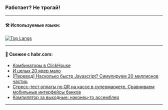 ### Работает? Не трогай!

---
<!--
#### 🛠️ Technical stack:

![Java](https://img.shields.io/badge/Java-informational?logo=Oracle&style=flat&logoColor=white&color=FF4500)
![Kotlin](https://img.shields.io/badge/Kotlin-informational?logo=Kotlin&style=flat&logoColor=white&color=774D97)
![TS](https://img.shields.io/badge/TypeScript-informational?logo=typeScript&style=flat&logoColor=black&color=017acc)
![Python](https://img.shields.io/badge/Python-informational?logo=Python&style=flat&logoColor=black&color=ffdd54) <br>
![Spring](https://img.shields.io/badge/Spring-informational?logo=Spring&style=flat&logoColor=white&color=6DB33F) 
![SpringBoot](https://img.shields.io/badge/SpringBoot-informational?logo=SpringBoot&style=flat&logoColor=white&color=6DB33F)
![Nest](https://img.shields.io/badge/NestJS-informational?logo=NestJS&style=flat&logoColor=white&color=E0234E) 
![NodeJS](https://img.shields.io/badge/NodeJS-informational?logo=node.js&style=flat&logoColor=white&color=70A760)<br>
![PostgreSQL](https://img.shields.io/badge/PostgreSQL-informational?logo=PostgreSQL&style=flat&logoColor=white&color=DAA520)
![MongoDB](https://img.shields.io/badge/MongoDB-informational?logo=MongoDB&style=flat&logoColor=white&color=870000)
![Apache](https://img.shields.io/badge/Apache-informational?logo=apache&style=flat&logoColor=white&color=f74e28)

___ 
-->

#### 🛠️ Используемые языки:

[![Top Langs](https://github-readme-stats-u2qms2cxw-advtsettinggmailcoms-projects.vercel.app/api/top-langs/?username=zloylis&langs_count=10&hide_title=true&title_color=e6edf3&size_weight=0.5&count_weight=0.5&layout=compact&hide_progress=true&hide_border=true&theme=dracula)](https://github.com/zloylis)

<!---


####  :octocat:&nbsp;&nbsp; Статистика:

![GitHub stats](https://github-readme-stats-u2qms2cxw-advtsettinggmailcoms-projects.vercel.app/api?username=zloylis&show_icons=true&hide_border=true&theme=dracula&title_color=e6edf3&include_all_commits=true&count_private=true&hide_rank=false&hide_title=true&rank_icon=github)
-->
---

#### 💬 Свежее с habr.com:

<!-- BLOG-POST-LIST:START -->
- [Комбинаторы в ClickHouse](https://habr.com/ru/companies/magnit/articles/825264/?utm_source=habrahabr&utm_medium=rss&utm_campaign=825264)
- [И целых 20 ядер мало](https://habr.com/ru/articles/828788/?utm_source=habrahabr&utm_medium=rss&utm_campaign=828788)
- [[Перевод] Насколько быстр Javascript? Симулируем 20 миллионов частиц](https://habr.com/ru/articles/829220/?utm_source=habrahabr&utm_medium=rss&utm_campaign=829220)
- [Стресс-тест оплаты по QR на кассе в супермаркете. Сравниваем мобильные интерфейсы банков](https://habr.com/ru/articles/829618/?utm_source=habrahabr&utm_medium=rss&utm_campaign=829618)
- [Компилятор за выходные: наконец-то ассемблер](https://habr.com/ru/articles/829314/?utm_source=habrahabr&utm_medium=rss&utm_campaign=829314)
<!-- BLOG-POST-LIST:END -->

---
